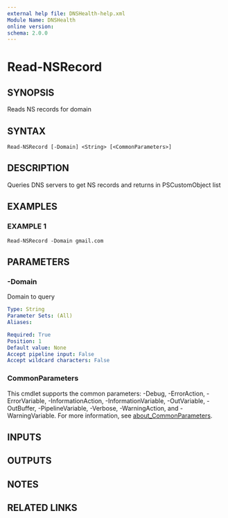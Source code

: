```yaml
---
external help file: DNSHealth-help.xml
Module Name: DNSHealth
online version:
schema: 2.0.0
---
```


# Read-NSRecord

## SYNOPSIS
Reads NS records for domain

## SYNTAX

```
Read-NSRecord [-Domain] <String> [<CommonParameters>]
```

## DESCRIPTION
Queries DNS servers to get NS records and returns in PSCustomObject list

## EXAMPLES

### EXAMPLE 1
```
Read-NSRecord -Domain gmail.com
```

## PARAMETERS

### -Domain
Domain to query

```yaml
Type: String
Parameter Sets: (All)
Aliases:

Required: True
Position: 1
Default value: None
Accept pipeline input: False
Accept wildcard characters: False
```

### CommonParameters
This cmdlet supports the common parameters: -Debug, -ErrorAction, -ErrorVariable, -InformationAction, -InformationVariable, -OutVariable, -OutBuffer, -PipelineVariable, -Verbose, -WarningAction, and -WarningVariable. For more information, see [about_CommonParameters](http://go.microsoft.com/fwlink/?LinkID=113216).

## INPUTS

## OUTPUTS

## NOTES

## RELATED LINKS

